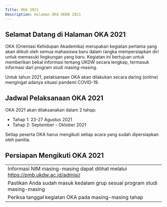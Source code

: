 ```yaml
---
Title: OKA 2021
Description: Halaman OKA UKDW 2021
---
```


## Selamat Datang di Halaman OKA 2021

OKA (Orientasi Kehidupan Akademika) merupakan kegiatan pertama yang akan diikuti oleh semua mahasiswa baru dalam rangka mempersiapkan diri untuk memasuki lingkungan yang baru.
Kegiatan ini bertujuan untuk memberikan bekal informasi tentang UKDW secara lengkap, termasuk informasi dari program studi masing-masing.

Untuk tahun 2021, pelaksanaan OKA akan dilakukan secara daring (online) mengingat adanya situasi pandemi COVID-19.

## Jadwal Pelaksanaan OKA 2021

OKA 2021 akan dilaksanakan dalam  2 tahap:
* Tahap 1: 23-27 Agustus 2021
* Tahap 2: September - Oktober 2021

Setiap peserta OKA harus mengikuti setiap acara yang sudah dipersiapkan oleh panitia.

## Persiapan Mengikuti OKA 2021

<table style="width: 100%;">
    <tbody>
        <tr>
            <td>Informasi NIM masing-masing dapat dilihat melalui <a href="https://pmb.ukdw.ac.id/admisi/">https://pmb.ukdw.ac.id/admisi/</a></td>
        </tr>
        <tr>
            <td>Pastikan Anda sudah masuk kedalam grup sesuai program studi masing-masing</td>
        </tr>
        <tr>
            <td>Periksa tanggal kegiatan OKA pada masing-masing tahap</td>
        </tr>
    </tbody>
</table>

